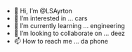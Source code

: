 - 👋 Hi, I’m @LSAyrton
- 👀 I’m interested in ... cars
- 🌱 I’m currently learning ... engineering
- 💞️ I’m looking to collaborate on ... deez
- 📫 How to reach me ... da phone

<!---
LSAyrton/LSAyrton is a ✨ special ✨ repository because its `README.md` (this file) appears on your GitHub profile.
You can click the Preview link to take a look at your changes.
--->
